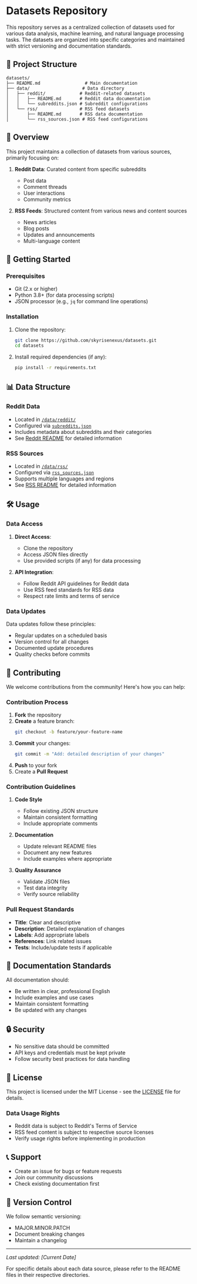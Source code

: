 # Datasets Repository

This repository serves as a centralized collection of datasets used for various data analysis, machine learning, and natural language processing tasks. The datasets are organized into specific categories and maintained with strict versioning and documentation standards.

## 📁 Project Structure

```
datasets/
├── README.md                 # Main documentation
├── data/                    # Data directory
│   ├── reddit/             # Reddit-related datasets
│   │   ├── README.md       # Reddit data documentation
│   │   └── subreddits.json # Subreddit configurations
│   └── rss/                # RSS feed datasets
│       ├── README.md       # RSS data documentation
│       └── rss_sources.json # RSS feed configurations
```

## 🎯 Overview

This project maintains a collection of datasets from various sources, primarily focusing on:

1. **Reddit Data**: Curated content from specific subreddits
   - Post data
   - Comment threads
   - User interactions
   - Community metrics

2. **RSS Feeds**: Structured content from various news and content sources
   - News articles
   - Blog posts
   - Updates and announcements
   - Multi-language content

## 🚀 Getting Started

### Prerequisites

- Git (2.x or higher)
- Python 3.8+ (for data processing scripts)
- JSON processor (e.g., `jq` for command line operations)

### Installation

1. Clone the repository:
   ```bash
   git clone https://github.com/skyrisenexus/datasets.git
   cd datasets
   ```

2. Install required dependencies (if any):
   ```bash
   pip install -r requirements.txt
   ```

## 📊 Data Structure

### Reddit Data
- Located in [`/data/reddit/`](https://github.com/skyrisenexus/datasets/blob/main/data/reddit)
- Configured via [`subreddits.json`](https://github.com/skyrisenexus/datasets/blob/main/data/reddit/subreddits.json)
- Includes metadata about subreddits and their categories
- See [Reddit README](https://github.com/skyrisenexus/datasets/blob/main/data/reddit/README.md) for detailed information

### RSS Sources
- Located in [`/data/rss/`](https://github.com/skyrisenexus/datasets/blob/main/data/rss)
- Configured via [`rss_sources.json`](https://github.com/skyrisenexus/datasets/blob/main/data/rss/rss_sources.json)
- Supports multiple languages and regions
- See [RSS README](https://github.com/skyrisenexus/datasets/blob/main/data/rss/README.md) for detailed information

## 🛠 Usage

### Data Access

1. **Direct Access**:
   - Clone the repository
   - Access JSON files directly
   - Use provided scripts (if any) for data processing

2. **API Integration**:
   - Follow Reddit API guidelines for Reddit data
   - Use RSS feed standards for RSS data
   - Respect rate limits and terms of service

### Data Updates

Data updates follow these principles:
- Regular updates on a scheduled basis
- Version control for all changes
- Documented update procedures
- Quality checks before commits

## 🤝 Contributing

We welcome contributions from the community! Here's how you can help:

### Contribution Process

1. **Fork** the repository
2. **Create** a feature branch:
   ```bash
   git checkout -b feature/your-feature-name
   ```
3. **Commit** your changes:
   ```bash
   git commit -m "Add: detailed description of your changes"
   ```
4. **Push** to your fork
5. Create a **Pull Request**

### Contribution Guidelines

1. **Code Style**
   - Follow existing JSON structure
   - Maintain consistent formatting
   - Include appropriate comments

2. **Documentation**
   - Update relevant README files
   - Document any new features
   - Include examples where appropriate

3. **Quality Assurance**
   - Validate JSON files
   - Test data integrity
   - Verify source reliability

### Pull Request Standards

- **Title**: Clear and descriptive
- **Description**: Detailed explanation of changes
- **Labels**: Add appropriate labels
- **References**: Link related issues
- **Tests**: Include/update tests if applicable

## 📝 Documentation Standards

All documentation should:
- Be written in clear, professional English
- Include examples and use cases
- Maintain consistent formatting
- Be updated with any changes

## 🔒 Security

- No sensitive data should be committed
- API keys and credentials must be kept private
- Follow security best practices for data handling

## 📜 License

This project is licensed under the MIT License - see the [LICENSE](LICENSE) file for details.

### Data Usage Rights

- Reddit data is subject to Reddit's Terms of Service
- RSS feed content is subject to respective source licenses
- Verify usage rights before implementing in production

## 📞 Support

- Create an issue for bugs or feature requests
- Join our community discussions
- Check existing documentation first

## 🔄 Version Control

We follow semantic versioning:
- MAJOR.MINOR.PATCH
- Document breaking changes
- Maintain a changelog

---

*Last updated: [Current Date]*

For specific details about each data source, please refer to the README files in their respective directories.
